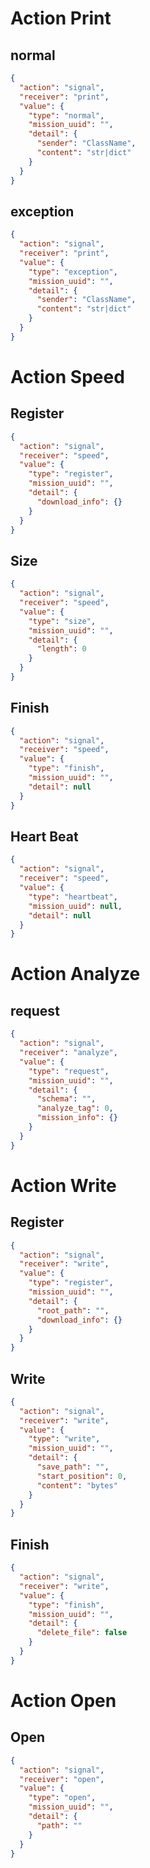 # Action Print
## normal
```json
{
  "action": "signal",
  "receiver": "print",
  "value": {
    "type": "normal",
    "mission_uuid": "",
    "detail": {
      "sender": "ClassName",
      "content": "str|dict"
    }
  }
}
```

## exception
```json
{
  "action": "signal",
  "receiver": "print",
  "value": {
    "type": "exception",
    "mission_uuid": "",
    "detail": {
      "sender": "ClassName",
      "content": "str|dict"
    }
  }
}
```

# Action Speed
## Register
```json
{
  "action": "signal",
  "receiver": "speed",
  "value": {
    "type": "register",
    "mission_uuid": "",
    "detail": {
      "download_info": {}
    }
  }
}
```

## Size
```json
{
  "action": "signal",
  "receiver": "speed",
  "value": {
    "type": "size",
    "mission_uuid": "",
    "detail": {
      "length": 0
    }
  }
}
```

## Finish
```json
{
  "action": "signal",
  "receiver": "speed",
  "value": {
    "type": "finish",
    "mission_uuid": "",
    "detail": null
  }
}
```

## Heart Beat
```json
{
  "action": "signal",
  "receiver": "speed",
  "value": {
    "type": "heartbeat",
    "mission_uuid": null,
    "detail": null
  }
}
```

# Action Analyze
## request
```json
{
  "action": "signal",
  "receiver": "analyze",
  "value": {
    "type": "request",
    "mission_uuid": "",
    "detail": {
      "schema": "",
      "analyze_tag": 0,
      "mission_info": {}
    }
  }
}
```

# Action Write
## Register
```json
{
  "action": "signal",
  "receiver": "write",
  "value": {
    "type": "register",
    "mission_uuid": "",
    "detail": {
      "root_path": "",
      "download_info": {}
    }
  }
}
```

## Write
```json
{
  "action": "signal",
  "receiver": "write",
  "value": {
    "type": "write",
    "mission_uuid": "",
    "detail": {
      "save_path": "",
      "start_position": 0,
      "content": "bytes"
    }
  }
}
```

## Finish
```json
{
  "action": "signal",
  "receiver": "write",
  "value": {
    "type": "finish",
    "mission_uuid": "",
    "detail": {
      "delete_file": false
    }
  }
}
```

# Action Open
## Open
```json
{
  "action": "signal",
  "receiver": "open",
  "value": {
    "type": "open",
    "mission_uuid": "",
    "detail": {
      "path": ""
    }
  }
}
```

